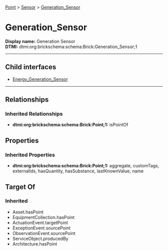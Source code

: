 [Point](../../Point.md) > [Sensor](../Sensor.md) > [Generation_Sensor](.)
# Generation_Sensor

**Display name:** Generation Sensor<br />
**DTMI:** dtmi:org:brickschema:schema:Brick:Generation_Sensor;1

---


## Child interfaces
* [Energy_Generation_Sensor](Energy_Generation_Sensor.md)

---
## Relationships
### Inherited Relationships
* **dtmi:org:brickschema:schema:Brick:Point;1:** isPointOf
## Properties
### Inherited Properties
* **dtmi:org:brickschema:schema:Brick:Point;1:** aggregate, customTags, externalIds, hasQuantity, hasSubstance, lastKnownValue, name
## Target Of
### Inherited
* Asset.hasPoint
* EquipmentCollection.hasPoint
* ActuationEvent.targetPoint
* ExceptionEvent.sourcePoint
* ObservationEvent.sourcePoint
* ServiceObject.producedBy
* Architecture.hasPoint
